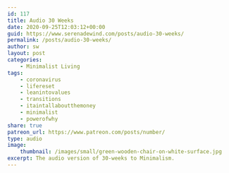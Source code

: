 ```yaml
---
id: 117
title: Audio 30 Weeks
date: 2020-09-25T12:03:12+00:00
guid: https://www.serenadewind.com/posts/audio-30-weeks/
permalink: /posts/audio-30-weeks/
author: sw
layout: post
categories:
    - Minimalist Living
tags:
    - coronavirus
    - lifereset
    - leanintovalues
    - transitions
    - itaintallaboutthemoney
    - minimalist
    - powerofwhy
share: true
patreon_url: https://www.patreon.com/posts/number/
type: audio
image:
    thumbnail: /images/small/green-wooden-chair-on-white-surface.jpg 
excerpt: The audio version of 30-weeks to Minimalism.
---
```

